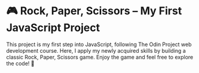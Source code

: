 # 🎮 Rock, Paper, Scissors – My First JavaScript Project

This project is my first step into JavaScript, following The Odin Project web development course. Here, I apply my newly acquired skills by building a classic Rock, Paper, Scissors game.
Enjoy the game and feel free to explore the code! 🚀